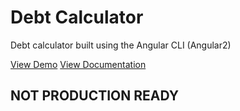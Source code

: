 # Debt Calculator
Debt calculator built using the Angular CLI (Angular2)

[View Demo](https://nickmcburney.github.io/ng-debt-calculator/)
[View Documentation](https://nickmcburney.github.io/ng-debt-calculator/documentation/index.html)

## NOT PRODUCTION READY